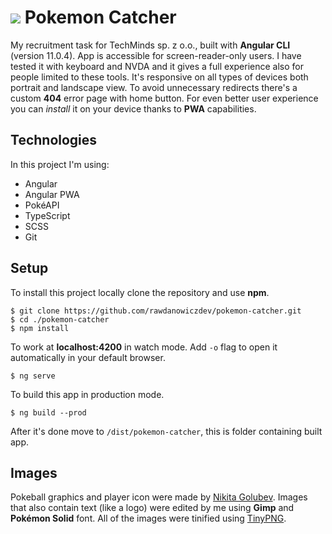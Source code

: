 # <img src="https://github.com/rawdanowiczdev/pokemon-catcher/blob/main/src/assets/pokeball-footer.png?raw=true">  Pokemon Catcher

My recruitment task for TechMinds sp. z o.o., built with **Angular CLI** (version 11.0.4).
App is accessible for screen-reader-only users. I have tested it with keyboard and NVDA and it gives a full experience also for people limited to these tools. It's responsive on all types of devices both portrait and landscape view. To avoid unnecessary redirects there's a custom **404** error page with home button. For even better user experience you can *install* it on your device thanks to **PWA** capabilities. 

## Technologies

In this project I'm using:
- Angular
- Angular PWA
- PokéAPI
- TypeScript
- SCSS
- Git

## Setup

To install this project locally clone the repository and use **npm**.
```
$ git clone https://github.com/rawdanowiczdev/pokemon-catcher.git
$ cd ./pokemon-catcher
$ npm install
```

To work at **localhost:4200** in watch mode. Add `-o` flag to open it automatically in your default browser.<br>
```
$ ng serve
```

To build this app in production mode.
```
$ ng build --prod
```
After it's done move to `/dist/pokemon-catcher`, this is folder containing built app.

## Images

Pokeball graphics and player icon were made by [Nikita Golubev](https://www.flaticon.com/authors/nikita-golubev). Images that also contain text (like a logo) were edited by me using **Gimp** and **Pokémon Solid** font.
All of the images were tinified using [TinyPNG](https://tinypng.com/).
